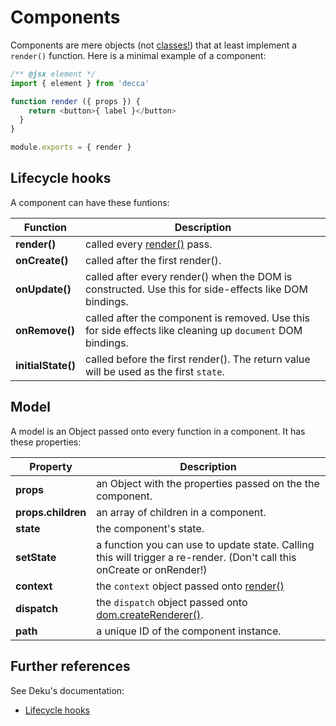 # Components

Components are mere objects (not [classes!](https://facebook.github.io/react/docs/top-level-api.html#react.createclass)) that at least implement a `render()` function.  Here is a minimal example of a component:

```js
/** @jsx element */
import { element } from 'decca'

function render ({ props }) {
    return <button>{ label }</button>
  }
}

module.exports = { render }
```

## Lifecycle hooks

A component can have these funtions:

| Function | Description
|---|---
| __render()__ | called every [render()](api.md#render) pass.
| __onCreate()__ | called after the first render().
| __onUpdate()__ | called after every render() when the DOM is constructed. Use this for side-effects like DOM bindings.
| __onRemove()__ | called after the component is removed. Use this for side effects like cleaning up `document` DOM bindings.
| __initialState()__ | called before the first render(). The return value will be used as the first `state`.

<!-- {table:.no-head} -->

## Model

A model is an Object passed onto every function in a component. It has these properties:


| Property | Description
|---|---
| __props__ | an Object with the properties passed on the the component.
| __props.children__ | an array of children in a component.
| __state__ | the component's state.
| __setState__ | a function you can use to update state. Calling this will trigger a re-render. (Don't call this onCreate or onRender!)
| __context__ | the `context` object passed onto [render()](api.md#render)
| __dispatch__ | the `dispatch` object passed onto [dom.createRenderer()](api.md#dom.createrenderer).
| __path__ | a unique ID of the component instance.

<!-- {table:.no-head} -->

## Further references

See Deku's documentation:

- [Lifecycle hooks](https://dekujs.github.io/deku/docs/advanced/lifecycle.html)
